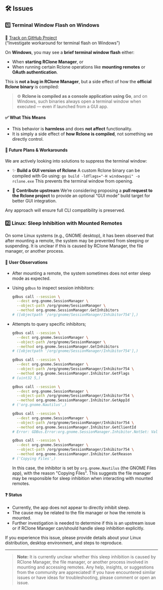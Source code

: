 ## 🛠️ Issues

### 1️⃣ Terminal Window Flash on Windows

🔗 [Track on GitHub Project](https://github.com/users/RClone-Manger/projects/6/views/1?pane=issue&itemId=110319862)  
(“Investigate workaround for terminal flash on Windows”)

On **Windows**, you may see a **brief terminal window flash** either:

- When **starting RClone Manager**, or
- When running certain Rclone operations like **mounting remotes** or **OAuth authentication**.

This is **not a bug in RClone Manager**, but a side effect of how the **official Rclone binary** is compiled:

> ⚙️ **Rclone is compiled as a console application using Go**, and on Windows, such binaries always open a terminal window when executed — even if launched from a GUI app.

#### ✅ What This Means

- This behavior is **harmless** and does **not affect** functionality.
- It is simply a side effect of **how Rclone is compiled**, not something we directly control.

#### 🔮 Future Plans & Workarounds

We are actively looking into solutions to suppress the terminal window:

- ✨ **Build a GUI version of Rclone**
  A custom Rclone binary can be compiled with Go using:
  `go build -ldflags="-H windowsgui" -o rclone.exe`
  This prevents the terminal window from opening.

- 🤝 **Contribute upstream**
  We’re considering proposing a **pull request to the Rclone project** to provide an optional “GUI mode” build target for better GUI integration.

Any approach will ensure full CLI compatibility is preserved.

### 2️⃣ Linux: Sleep Inhibition with Mounted Remotes

On some Linux systems (e.g., GNOME desktop), it has been observed that after mounting a remote, the system may be prevented from sleeping or suspending. It is unclear if this is caused by RClone Manager, the file manager, or another process.

#### 🐧 User Observations

- After mounting a remote, the system sometimes does not enter sleep mode as expected.
- Using `gdbus` to inspect session inhibitors:

  ```sh
  gdbus call --session \
    --dest org.gnome.SessionManager \
    --object-path /org/gnome/SessionManager \
    --method org.gnome.SessionManager.GetInhibitors
  # ([objectpath '/org/gnome/SessionManager/Inhibitor754'],)
  ```

- Attempts to query specific inhibitors;

  ```sh
  gdbus call --session \
    --dest org.gnome.SessionManager \
    --object-path /org/gnome/SessionManager \
    --method org.gnome.SessionManager.GetInhibitors
  # ([objectpath '/org/gnome/SessionManager/Inhibitor754'],)

  gdbus call --session \
    --dest org.gnome.SessionManager \
    --object-path /org/gnome/SessionManager/Inhibitor754 \
    --method org.gnome.SessionManager.Inhibitor.GetFlags
  # (uint32 5,)

  gdbus call --session \
    --dest org.gnome.SessionManager \
    --object-path /org/gnome/SessionManager/Inhibitor754 \
    --method org.gnome.SessionManager.Inhibitor.GetAppId
  # ('org.gnome.Nautilus',)

  gdbus call --session \
    --dest org.gnome.SessionManager \
    --object-path /org/gnome/SessionManager/Inhibitor754 \
    --method org.gnome.SessionManager.Inhibitor.GetClientId
  # Error: GDBus.Error:org.gnome.SessionManager.Inhibitor.NotSet: Value is not set

  gdbus call --session \
    --dest org.gnome.SessionManager \
    --object-path /org/gnome/SessionManager/Inhibitor754 \
    --method org.gnome.SessionManager.Inhibitor.GetReason
  # ('Copying Files',)
  ```

  In this case, the inhibitor is set by `org.gnome.Nautilus` (the GNOME Files app), with the reason "Copying Files". This suggests the file manager may be responsible for sleep inhibition when interacting with mounted remotes.

#### ❓ Status

- Currently, the app does not appear to directly inhibit sleep.
- The cause may be related to the file manager or how the remote is mounted.
- Further investigation is needed to determine if this is an upstream issue or if RClone Manager can/should handle sleep inhibition explicitly.

If you experience this issue, please provide details about your Linux distribution, desktop environment, and steps to reproduce.

---

> **Note:**
> It is currently unclear whether this sleep inhibition is caused by RClone Manager, the file manager, or another process involved in mounting and accessing remotes. Any help, insights, or suggestions from the community are appreciated! If you have encountered similar issues or have ideas for troubleshooting, please comment or open an issue.
